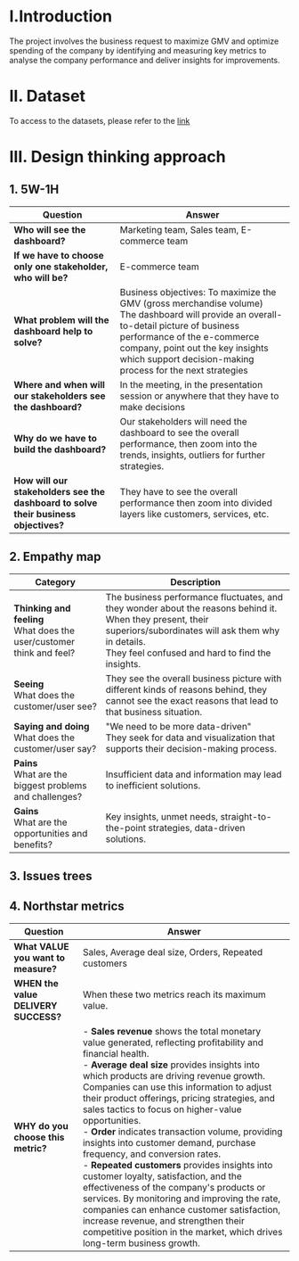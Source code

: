 # I.Introduction
The project involves the business request to maximize GMV and optimize spending of the company by identifying and measuring key metrics to analyse the company performance and deliver insights for improvements.

# II. Dataset
To access to the datasets, please refer to the [link](https://drive.google.com/drive/folders/1RAYr-8jxwVvEcV9kU2rps7Qh-HAnslPl?usp=drive_link)

# III. Design thinking approach
## 1. 5W-1H
| Question | Answer |
|----------|--------|
| **Who will see the dashboard?** | Marketing team, Sales team, E-commerce team |
| **If we have to choose only one stakeholder, who will be?** | E-commerce team |
| **What problem will the dashboard help to solve?** | Business objectives: To maximize the GMV (gross merchandise volume) <br> The dashboard will provide an overall-to-detail picture of business performance of the e-commerce company, point out the key insights which support decision-making process for the next strategies |
| **Where and when will our stakeholders see the dashboard?** | In the meeting, in the presentation session or anywhere that they have to make decisions |
| **Why do we have to build the dashboard?** | Our stakeholders will need the dashboard to see the overall performance, then zoom into the trends, insights, outliers for further strategies. |
| **How will our stakeholders see the dashboard to solve their business objectives?** | They have to see the overall performance then zoom into divided layers like customers, services, etc. |

## 2. Empathy map
| Category | Description |
|----------|------------|
| **Thinking and feeling** <br> What does the user/customer think and feel? | The business performance fluctuates, and they wonder about the reasons behind it. <br> When they present, their superiors/subordinates will ask them why in details. <br> They feel confused and hard to find the insights. |
| **Seeing** <br> What does the customer/user see? | They see the overall business picture with different kinds of reasons behind, they cannot see the exact reasons that lead to that business situation. |
| **Saying and doing** <br> What does the customer/user say? | "We need to be more data-driven" <br> They seek for data and visualization that supports their decision-making process. |
| **Pains** <br> What are the biggest problems and challenges? | Insufficient data and information may lead to inefficient solutions. |
| **Gains** <br> What are the opportunities and benefits? | Key insights, unmet needs, straight-to-the-point strategies, data-driven solutions. |

## 3. Issues trees

## 4. Northstar metrics
| **Question** | **Answer** |
|-------------|-----------|
| **What VALUE you want to measure?** | Sales, Average deal size, Orders, Repeated customers |
| **WHEN the value DELIVERY SUCCESS?** | When these two metrics reach its maximum value. |
| **WHY do you choose this metric?** | - **Sales revenue** shows the total monetary value generated, reflecting profitability and financial health. <br> - **Average deal size** provides insights into which products are driving revenue growth. Companies can use this information to adjust their product offerings, pricing strategies, and sales tactics to focus on higher-value opportunities. <br> - **Order** indicates transaction volume, providing insights into customer demand, purchase frequency, and conversion rates. <br> - **Repeated customers** provides insights into customer loyalty, satisfaction, and the effectiveness of the company's products or services. By monitoring and improving the rate, companies can enhance customer satisfaction, increase revenue, and strengthen their competitive position in the market, which drives long-term business growth. |

